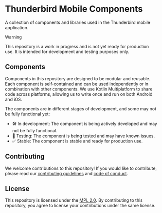 # Thunderbird Mobile Components

A collection of components and libraries used in the Thunderbird mobile application.

> [!WARNING]
> This repository is a work in progress and is not yet ready for production use. It is intended 
> for development and testing purposes only.

## Components

Components in this repository are designed to be modular and reusable. Each component is 
self-contained and can be used independently or in combination with other components. We use 
Kotlin Multiplatform to share code across platforms, allowing us to write once and run on both 
Android and iOS.

The components are in different stages of development, and some may not be fully functional yet:

- 🛠 In development: The component is being actively developed and may not be fully functional.
- 🧪 Testing: The component is being tested and may have known issues.
- ✅ Stable: The component is stable and ready for production use.

## Contributing

We welcome contributions to this repository! If you would like to contribute, please read our
[contributing guidelines](CONTRIBUTING.md) and [code of conduct](CODE_OF_CONDUCT.md).

## License

This repository is licensed under the [MPL 2.0](LICENSE). By contributing to this repository, you 
agree to license your contributions under the same license.
